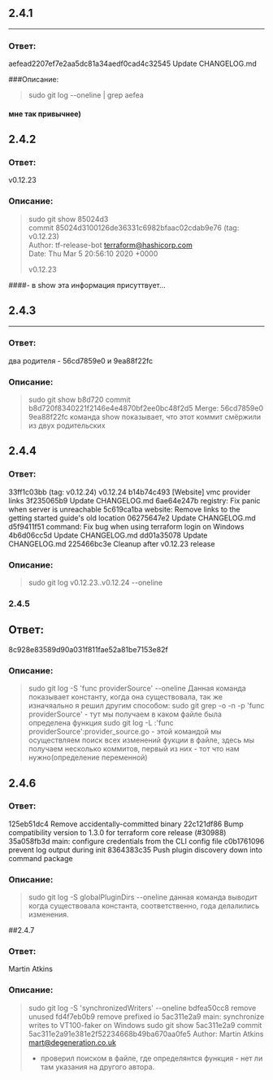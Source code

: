 ## 2.4.1  
-----
### Ответ:  

aefead2207ef7e2aa5dc81a34aedf0cad4c32545 Update CHANGELOG.md  


###Описание:  

> sudo git log --oneline | grep aefea  
#### мне так привычнее)  

2.4.2
----- 
### Ответ:   
v0.12.23

### Описание:       
> sudo git show 85024d3  
> commit 85024d3100126de36331c6982bfaac02cdab9e76 (tag: v0.12.23)  
> Author: tf-release-bot <terraform@hashicorp.com>  
> Date:   Thu Mar 5 20:56:10 2020 +0000  
>
>    v0.12.23
>
####- в show эта информация присуттвует...

## 2.4.3
----- 
### Ответ:
два родителя -  56cd7859e0 и 9ea88f22fc  

### Описание:
> sudo git show b8d720
> commit b8d720f8340221f2146e4e4870bf2ee0bc48f2d5
> Merge: 56cd7859e0 9ea88f22fc
> команда show показывает, что этот коммит смёржили из двух родительских

## 2.4.4
### Ответ:
33ff1c03bb (tag: v0.12.24) v0.12.24
b14b74c493 [Website] vmc provider links
3f235065b9 Update CHANGELOG.md
6ae64e247b registry: Fix panic when server is unreachable
5c619ca1ba website: Remove links to the getting started guide's old location
06275647e2 Update CHANGELOG.md
d5f9411f51 command: Fix bug when using terraform login on Windows
4b6d06cc5d Update CHANGELOG.md
dd01a35078 Update CHANGELOG.md
225466bc3e Cleanup after v0.12.23 release

### Описание:
> sudo git log v0.12.23..v0.12.24 --oneline

### 2.4.5 
## Ответ:
8c928e83589d90a031f811fae52a81be7153e82f

### Описание:
> sudo git log -S 'func providerSource' --oneline
> Данная команда показывает константу, когда она существовала, так же изначяально 
> я решил другим способом:
> sudo git grep -o -n -p 'func providerSource' - тут мы получаем в каком файле была определена функция
> sudo git log -L :'func providerSource':provider_source.go - этой командой мы осуществляем поиск всех изменений 
> фукции в файле, здесь мы получаем несколько коммитов, первый из них - тот что нам нужно(определение переменной)


## 2.4.6
### Ответ:
125eb51dc4 Remove accidentally-committed binary
22c121df86 Bump compatibility version to 1.3.0 for terraform core release (#30988)
35a058fb3d main: configure credentials from the CLI config file
c0b1761096 prevent log output during init
8364383c35 Push plugin discovery down into command package  
### Описание:
> sudo git log -S globalPluginDirs --oneline
> данная команда выводит когда существовала константа, соответственно, года делалились изменения.


##2.4.7 
### Ответ: 
Martin Atkins

### Описание:
> sudo git log -S 'synchronizedWriters' --oneline
> bdfea50cc8 remove unused
> fd4f7eb0b9 remove prefixed io
> 5ac311e2a9 main: synchronize writes to VT100-faker on Windows
> sudo git show 5ac311e2a9
> commit 5ac311e2a91e381e2f52234668b49ba670aa0fe5
> Author: Martin Atkins <mart@degeneration.co.uk>
> + проверил поиском в файле, где определянтся функция - нет ли там указания на другого автора.

